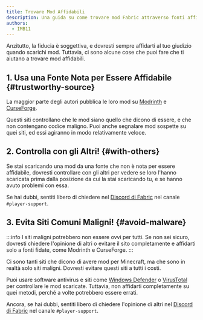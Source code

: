 ```yaml
---
title: Trovare Mod Affidabili
description: Una guida su come trovare mod Fabric attraverso fonti affidabili.
authors:
  - IMB11
---
```


Anzitutto, la fiducia è soggettiva, e dovresti sempre affidarti al tuo giudizio quando scarichi mod. Tuttavia, ci sono alcune cose che puoi fare che ti aiutano a trovare mod affidabili.

## 1. Usa una Fonte Nota per Essere Affidabile {#trustworthy-source}

La maggior parte degli autori pubblica le loro mod su [Modrinth](https://modrinth.com/mods?g=categories:%27fabric%27) e [CurseForge](https://www.curseforge.com/minecraft/search?page=1\&pageSize=20\&sortType=1\&class=mc-mods\&gameFlavorsIds=4).

Questi siti controllano che le mod siano quello che dicono di essere, e che non contengano codice maligno. Puoi anche segnalare mod sospette su quei siti, ed essi agiranno in modo relativamente veloce.

## 2. Controlla con gli Altri! {#with-others}

Se stai scaricando una mod da una fonte che non è nota per essere affidabile, dovresti controllare con gli altri per vedere se loro l'hanno scaricata prima dalla posizione da cui la stai scaricando tu, e se hanno avuto problemi con essa.

Se hai dubbi, sentiti libero di chiedere nel [Discord di Fabric](https://discord.gg/v6v4pMv) nel canale `#player-support`.

## 3. Evita Siti Comuni Maligni! {#avoid-malware}

:::info
I siti maligni potrebbero non essere ovvi per tutti. Se non sei sicuro, dovresti chiedere l'opinione di altri o evitare il sito completamente e affidarti solo a fonti fidate, come Modrinth e CurseForge.
:::

Ci sono tanti siti che dicono di avere mod per Minecraft, ma che sono in realtà solo siti maligni. Dovresti evitare questi siti a tutti i costi.

Puoi usare software antivirus e siti come [Windows Defender](https://www.microsoft.com/it-it/windows/comprehensive-security) o [VirusTotal](https://www.virustotal.com/) per controllare le mod scaricate. Tuttavia, non affidarti completamente su quei metodi, perché a volte potrebbero essere errati.

Ancora, se hai dubbi, sentiti libero di chiedere l'opinione di altri nel [Discord di Fabric](https://discord.gg/v6v4pMv) nel canale `#player-support`.
